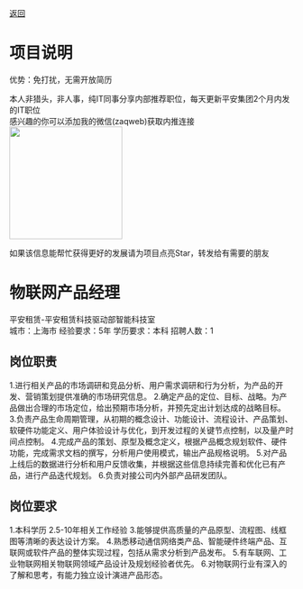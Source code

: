 [返回](../../)

# 项目说明

优势：免打扰，无需开放简历

本人非猎头，非人事，纯IT同事分享内部推荐职位，每天更新平安集团2个月内发的IT职位  
感兴趣的你可以添加我的微信(zaqweb)获取内推连接  
<img src="https://github.com/zaqweb/PA-IT-JOBS/blob/master/WechatICode.jpeg"  height="200" width="200">

如果该信息能帮忙获得更好的发展请为项目点亮Star，转发给有需要的朋友

# 物联网产品经理
平安租赁-平安租赁科技驱动部智能科技室  
城市：上海市 经验要求：5年 学历要求：本科  招聘人数：1

## 岗位职责
1.进行相关产品的市场调研和竞品分析、用户需求调研和行为分析，为产品的开发、营销策划提供准确的市场研究信息。
2.确定产品的定位、目标、战略。为产品做出合理的市场定位，给出预期市场分析，并预先定出计划达成的战略目标。
3.负责产品生命周期管理，从初期的概念设计、功能设计、流程设计、产品策划、软硬件功能定义、用户体验设计与优化，到开发过程的关键节点控制，以及量产时间点控制。
4.完成产品的策划、原型及概念定义，根据产品概念规划软件、硬件功能，完成需求文档的撰写，分析用户使用模式，输出产品规格说明。
5.对产品上线后的数据进行分析和用户反馈收集，并根据这些信息持续完善和优化已有产品，进行产品迭代规划。
6.负责对接公司内外部产品研发团队。

## 岗位要求
1.本科学历
2.5-10年相关工作经验
3.能够提供高质量的产品原型、流程图、线框图等清晰的表达设计方案。
4.熟悉移动通信网络类产品、智能硬件终端产品、互联网或软件产品的整体实现过程，包括从需求分析到产品发布。
5.有车联网、工业物联网相关物联网领域产品设计及规划经验者优先。
6.对物联网行业有深入的了解和思考，有能力独立设计演进产品形态。




